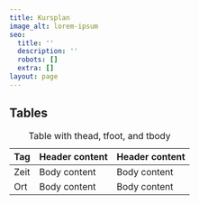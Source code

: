 ```yaml
---
title: Kursplan
image_alt: lorem-ipsum
seo:
  title: ''
  description: ''
  robots: []
  extra: []
layout: page
---
```

## Tables

<div class="responsive-table">
  <table>
      <caption>Table with thead, tfoot, and tbody</caption>
    <thead>
      <tr>
        <th>Tag</th>
        <th>Header content</th>
        <th>Header content</th>
      </tr>
    </thead>
    <tbody>
      <tr>
        <td>Zeit</td>
        <td>Body content</td>
        <td>Body content</td>
      </tr>
      <tr>
        <td>Ort</td>
        <td>Body content</td>
        <td>Body content</td>
      </tr>
    </tbody>
    <tfoot>
    </tfoot>
  </table>
</div>